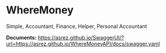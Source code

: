 # WhereMoney

Simple, Accountant, Finance, Helper, Personal Accountant

**Documents:** https://asrez.github.io/SwaggerUI/?url=https://asrez.github.io/WhereMoneyAPI/docs/swagger.yaml
